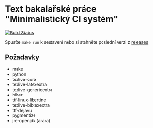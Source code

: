 # Text bakalařské práce "Minimalistický CI systém"

[![Build Status](https://travis-ci.org/francma/bp_text.svg?branch=master)](https://travis-ci.org/francma/bp_text)


Spusťte `make run` k sestavení nebo si stáhněte poslední verzi z [releases](https://github.com/francma/bp_text/releases)

## Požadavky

* make
* python
* texlive-core
* texlive-latexextra
* texlive-genericextra
* biber
* ttf-linux-libertine
* texlive-bibtexextra
* ttf-dejavu
* pygmentize
* jre-openjdk (arara)
